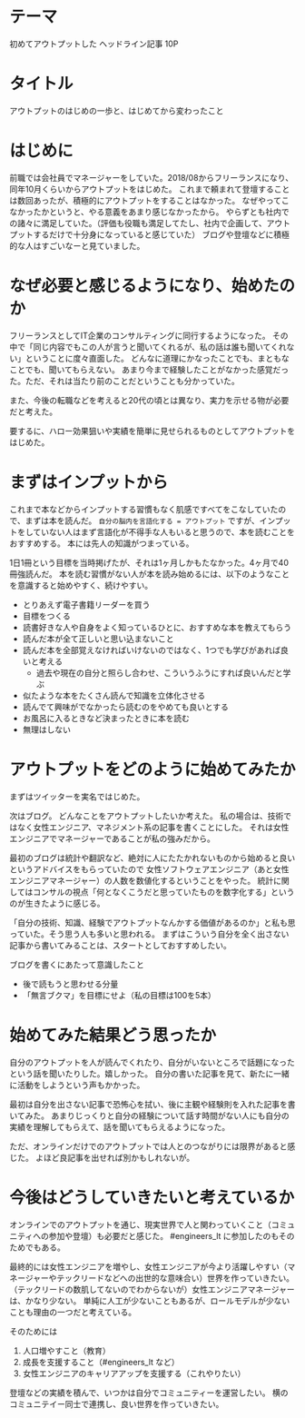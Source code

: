 # テーマ

初めてアウトプットした 
ヘッドライン記事 10P

# タイトル

アウトプットのはじめの一歩と、はじめてから変わったこと

# はじめに

前職では会社員でマネージャーをしていた。2018/08からフリーランスになり、同年10月くらいからアウトプットをはじめた。
これまで頼まれて登壇することは数回あったが、積極的にアウトプットをすることはなかった。
なぜやってこなかったかというと、やる意義をあまり感じなかったから。
やらずとも社内での諸々に満足していた。（評価も役職も満足してたし、社内で企画して、アウトプットするだけで十分身になっていると感じていた）
ブログや登壇などに積極的な人はすごいなーと見ていました。

# なぜ必要と感じるようになり、始めたのか

フリーランスとしてIT企業のコンサルティングに同行するようになった。
その中で「同じ内容でもこの人が言うと聞いてくれるが、私の話は誰も聞いてくれない」ということに度々直面した。
どんなに道理にかなったことでも、まともなことでも、聞いてもらえない。
あまり今まで経験したことがなかった感覚だった。ただ、それは当たり前のことだということも分かっていた。

また、今後の転職などを考えると20代の頃とは異なり、実力を示せる物が必要だと考えた。

要するに、ハロー効果狙いや実績を簡単に見せられるものとしてアウトプットをはじめた。

# まずはインプットから

これまで本などからインプットする習慣もなく肌感ですべてをこなしていたので、まずは本を読んだ。
`自分の脳内を言語化する = アウトプット` ですが、インプットをしていない人はまず言語化が不得手な人もいると思うので、本を読むことをおすすめする。
本には先人の知識がつまっている。

1日1冊という目標を当時掲げたが、それは1ヶ月しかもたなかった。4ヶ月で40冊強読んだ。
本を読む習慣がない人が本を読み始めるには、以下のようなことを意識すると始めやすく、続けやすい。

- とりあえず電子書籍リーダーを買う
- 目標をつくる
- 読書好きな人や自身をよく知っているひとに、おすすめな本を教えてもらう
- 読んだ本が全て正しいと思い込まないこと
- 読んだ本を全部覚えなければいけないのではなく、1つでも学びがあれば良いと考える
    - 過去や現在の自分と照らし合わせ、こういうふうにすれば良いんだと学ぶ
- 似たような本をたくさん読んで知識を立体化させる
- 読んでて興味がでなかったら読むのをやめても良いとする
- お風呂に入るときなど決まったときに本を読む
- 無理はしない

# アウトプットをどのように始めてみたか

まずはツイッターを実名ではじめた。


次はブログ。
どんなことをアウトプットしたいか考えた。
私の場合は、技術ではなく女性エンジニア、マネジメント系の記事を書くことにした。
それは女性エンジニアでマネージャーであることが私の強みだから。

最初のブログは統計や翻訳など、絶対に人にたたかれないものから始めると良いというアドバイスをもらっていたので
女性ソフトウェアエンジニア（あと女性エンジニアマネージャー）の人数を数値化するということをやった。
統計に関してはコンサルの視点「何となくこうだと思っていたものを数字化する」というのが生きたように感じる。

「自分の技術、知識、経験でアウトプットなんかする価値があるのか」と私も思っていた。そう思う人も多いと思われる。
まずはこういう自分を全く出さない記事から書いてみることは、スタートとしておすすめしたい。


ブログを書くにあたって意識したこと

- 後で読もうと思わせる分量
- 「無言ブクマ」を目標にせよ（私の目標は100を5本）

# 始めてみた結果どう思ったか

自分のアウトプットを人が読んでくれたり、自分がいないところで話題になったという話を聞いたりした。嬉しかった。
自分の書いた記事を見て、新たに一緒に活動をしようという声もかかった。

最初は自分を出さない記事で恐怖心を拭い、後に主観や経験則を入れた記事を書いてみた。
あまりじっくりと自分の経験について話す時間がない人にも自分の実績を理解してもらえて、話を聞いてもらえるようになった。

ただ、オンラインだけでのアウトプットでは人とのつながりには限界があると感じた。
よほど良記事を出せれば別かもしれないが。

# 今後はどうしていきたいと考えているか

オンラインでのアウトプットを通じ、現実世界で人と関わっていくこと（コミュニティへの参加や登壇）も必要だと感じた。
#engineers_lt に参加したのもそのためでもある。

最終的には女性エンジニアを増やし、女性エンジニアが今より活躍しやすい（マネージャーやテックリードなどへの出世的な意味合い）世界を作っていきたい。
（テックリードの数肌してないのでわからないが）女性エンジニアマネージャーは、かなり少ない。
単純に人工が少ないこともあるが、ロールモデルが少ないことも理由の一つだと考えている。

そのためには
1. 人口増やすこと（教育）
2. 成長を支援すること（#engineers_lt など）
3. 女性エンジニアのキャリアアップを支援する（これやりたい）

登壇などの実績を積んで、いつかは自分でコミュニティーを運営したい。
横のコミュニテイー同士で連携し、良い世界を作っていきたい。
